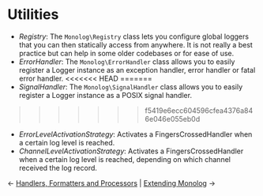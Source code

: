 # Utilities

- _Registry_: The `Monolog\Registry` class lets you configure global loggers that you
  can then statically access from anywhere. It is not really a best practice but can
  help in some older codebases or for ease of use.
- _ErrorHandler_: The `Monolog\ErrorHandler` class allows you to easily register
  a Logger instance as an exception handler, error handler or fatal error handler.
<<<<<<< HEAD
=======
- _SignalHandler_: The `Monolog\SignalHandler` class allows you to easily register
  a Logger instance as a POSIX signal handler.
>>>>>>> f5419e6ecc604596cfea4376a846e046e055eb0d
- _ErrorLevelActivationStrategy_: Activates a FingersCrossedHandler when a certain log
  level is reached.
- _ChannelLevelActivationStrategy_: Activates a FingersCrossedHandler when a certain
  log level is reached, depending on which channel received the log record.

&larr; [Handlers, Formatters and Processors](02-handlers-formatters-processors.md) |  [Extending Monolog](04-extending.md) &rarr;
